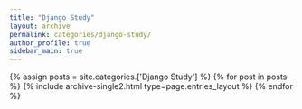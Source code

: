 ```yaml
---
title: "Django Study"
layout: archive
permalink: categories/django-study/
author_profile: true
sidebar_main: true
---
```


{% assign posts = site.categories.['Django Study'] %}
{% for post in posts %} {% include archive-single2.html type=page.entries_layout %} {% endfor %}